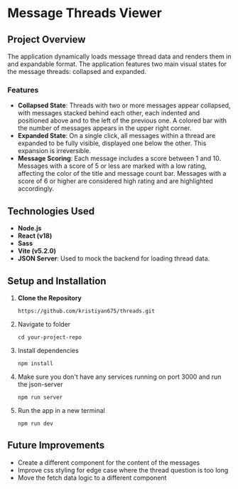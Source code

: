 # Message Threads Viewer

## Project Overview

The application dynamically loads message thread data and renders them in and expandable format. The application features two main visual states for the message threads: collapsed and expanded.

### Features

- **Collapsed State**: Threads with two or more messages appear collapsed, with messages stacked behind each other, each indented and positioned above and to the left of the previous one. A colored bar with the number of messages appears in the upper right corner.
- **Expanded State**: On a single click, all messages within a thread are expanded to be fully visible, displayed one below the other. This expansion is irreversible.
- **Message Scoring**: Each message includes a score between 1 and 10. Messages with a score of 5 or less are marked with a low rating, affecting the color of the title and message count bar. Messages with a score of 6 or higher are considered high rating and are highlighted accordingly.

## Technologies Used

- **Node.js**
- **React (v18)**
- **Sass**
- **Vite (v5.2.0)**
- **JSON Server**: Used to mock the backend for loading thread data.

## Setup and Installation

1. **Clone the Repository**

   ```
   https://github.com/kristiyan675/threads.git

   ```

2. Navigate to folder

   ```
   cd your-project-repo

   ```

3. Install dependencies

   ```
   npm install
   ```

4. Make sure you don't have any services running on port 3000 and run the json-server

   ```
   npm run server

   ```

5. Run the app in a new terminal

   ```
   npm run dev
   ```

## Future Improvements

- Create a different component for the content of the messages
- Improve css styling for edge case where the thread question is too long
- Move the fetch data logic to a different component

